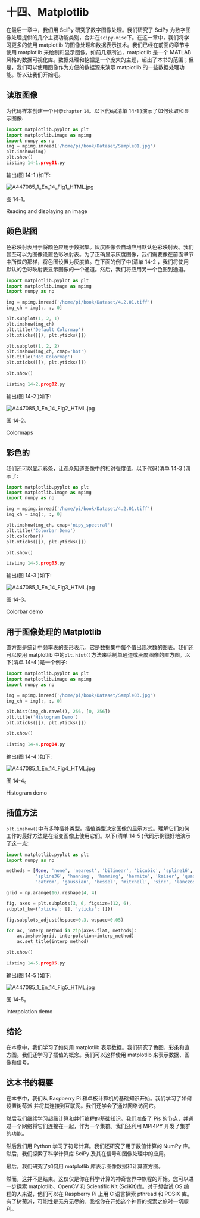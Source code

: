 # 十四、Matplotlib

在最后一章中，我们用 SciPy 研究了数字图像处理。我们研究了 SciPy 为数字图像处理提供的几个主要功能类别，合并在`scipy.misc`下。在这一章中，我们将学习更多的使用 matplotlib 的图像处理和数据表示技术。我们已经在前面的章节中使用 matplotlib 来绘制和显示图像。如前几章所述，matplotlib 是一个 MATLAB 风格的数据可视化库。数据处理和挖掘是一个庞大的主题，超出了本书的范围；但是，我们可以使用图像作为方便的数据源来演示 matplotlib 的一些数据处理功能。所以让我们开始吧。

## 读取图像

为代码样本创建一个目录`chapter` `14`。以下代码(清单 14-1 )演示了如何读取和显示图像:

```py
import matplotlib.pyplot as plt
import matplotlib.image as mpimg
import numpy as np
img = mpimg.imread('/home/pi/book/Dataset/Sample01.jpg')
plt.imshow(img)
plt.show()
Listing 14-1.prog01.py

```

输出(图 14-1 )如下:

![A447085_1_En_14_Fig1_HTML.jpg](img/A447085_1_En_14_Fig1_HTML.jpg)

图 14-1。

Reading and displaying an image

## 颜色贴图

色彩映射表用于将颜色应用于数据集。灰度图像会自动应用默认色彩映射表。我们甚至可以为图像设置色彩映射表。为了正确显示灰度图像，我们需要像在前面章节中所做的那样，将色图设置为灰度值。在下面的例子中(清单 14-2 ，我们将使用默认的色彩映射表显示图像的一个通道。然后，我们将应用另一个色图到通道。

```py
import matplotlib.pyplot as plt
import matplotlib.image as mpimg
import numpy as np

img = mpimg.imread('/home/pi/book/Dataset/4.2.01.tiff')
img_ch = img[:, :, 0]

plt.subplot(1, 2, 1)
plt.imshow(img_ch)
plt.title('Default Colormap')
plt.xticks([]), plt.yticks([])

plt.subplot(1, 2, 2)
plt.imshow(img_ch, cmap='hot')
plt.title('Hot Colormap')
plt.xticks([]), plt.yticks([])

plt.show()

Listing 14-2.prog02.py

```

输出(图 14-2 )如下:

![A447085_1_En_14_Fig2_HTML.jpg](img/A447085_1_En_14_Fig2_HTML.jpg)

图 14-2。

Colormaps

## 彩色的

我们还可以显示彩条，让观众知道图像中的相对强度值。以下代码(清单 14-3 )演示了:

```py
import matplotlib.pyplot as plt
import matplotlib.image as mpimg
import numpy as np

img = mpimg.imread('/home/pi/book/Dataset/4.2.01.tiff')
img_ch = img[:, :, 0]

plt.imshow(img_ch, cmap='nipy_spectral')
plt.title('Colorbar Demo')
plt.colorbar()
plt.xticks([]), plt.yticks([])

plt.show()

Listing 14-3.prog03.py

```

输出(图 14-3 )如下:

![A447085_1_En_14_Fig3_HTML.jpg](img/A447085_1_En_14_Fig3_HTML.jpg)

图 14-3。

Colorbar demo

## 用于图像处理的 Matplotlib

直方图是统计中频率表的图形表示。它是数据集中每个值出现次数的图表。我们还可以使用 matplotlib 中的`plt.hist()`方法来绘制单通道或灰度图像的直方图。以下(清单 14-4 )是一个例子:

```py
import matplotlib.pyplot as plt
import matplotlib.image as mpimg
import numpy as np

img = mpimg.imread('/home/pi/book/Dataset/Sample03.jpg')
img_ch = img[:, :, 0]

plt.hist(img_ch.ravel(), 256, [0, 256])
plt.title('Histogram Demo')
plt.xticks([]), plt.yticks([])

plt.show()

Listing 14-4.prog04.py

```

输出(图 14-4 )如下:

![A447085_1_En_14_Fig4_HTML.jpg](img/A447085_1_En_14_Fig4_HTML.jpg)

图 14-4。

Histogram demo

## 插值方法

`plt.imshow()`中有多种插补类型。插值类型决定图像的显示方式。理解它们如何工作的最好方法是在渐变图像上使用它们。以下(清单 14-5 )代码示例很好地演示了这一点:

```py
import matplotlib.pyplot as plt
import numpy as np

methods = [None, 'none', 'nearest', 'bilinear', 'bicubic', 'spline16',
           'spline36', 'hanning', 'hamming', 'hermite', 'kaiser', 'quadric',
           'catrom', 'gaussian', 'bessel', 'mitchell', 'sinc', 'lanczos']

grid = np.arange(16).reshape(4, 4)

fig, axes = plt.subplots(3, 6, figsize=(12, 6),
subplot_kw={'xticks': [], 'yticks': []})

fig.subplots_adjust(hspace=0.3, wspace=0.05)

for ax, interp_method in zip(axes.flat, methods):
    ax.imshow(grid, interpolation=interp_method)
    ax.set_title(interp_method)

plt.show()

Listing 14-5.prog05.py

```

输出(图 14-5 )如下:

![A447085_1_En_14_Fig5_HTML.jpg](img/A447085_1_En_14_Fig5_HTML.jpg)

图 14-5。

Interpolation demo

## 结论

在本章中，我们学习了如何用 matplotlib 表示数据。我们研究了色图、彩条和直方图。我们还学习了插值的概念。我们可以这样使用 matplotlib 来表示数据、图像和信号。

## 这本书的概要

在本书中，我们从 Raspberry Pi 和单板计算机的基础知识开始。我们学习了如何设置树莓派 并将其连接到互联网。我们还学会了通过网络访问它。

然后我们继续学习超级计算和并行编程的基础知识。我们准备了 Pis 的节点，并通过一个网络将它们连接在一起，作为一个集群。我们还利用 MPI4PY 开发了集群的功能。

然后我们用 Python 学习了符号计算。我们还研究了用于数值计算的 NumPy 库。然后，我们探索了科学计算库 SciPy 及其在信号和图像处理中的应用。

最后，我们研究了如何用 matplotlib 库表示图像数据和计算直方图。

然而，这并不是结束。这仅仅是你在科学计算的神奇世界中旅程的开始。您可以进一步探索 matplotlib、OpenCV 和 Scientific Kit (SciKit)库。对于想尝试 OS 编程的人来说，他们可以在 Raspberry Pi 上用 C 语言探索 pthread 和 POSIX 库。有了树莓派，可能性是无穷无尽的。我祝你在开始这个神奇的探索之旅时一切顺利。